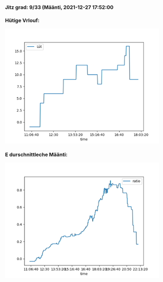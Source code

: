 ### Jitz grad: 9/33 (Määnti, 2021-12-27 17:52:00

### Hütige Vrlouf:
![Graph](Today.png)

### E durschnittleche Määnti:
![Graph](Määnti.png)
